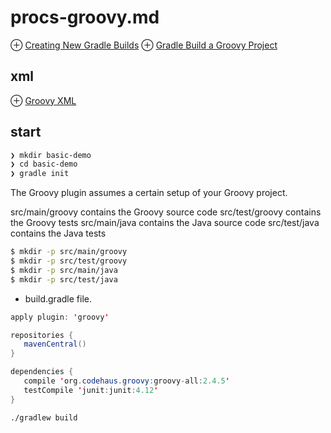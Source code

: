 # procs-groovy.md
⊕ [Creating New Gradle Builds](https://guides.gradle.org/creating-new-gradle-builds/)
⊕ [Gradle Build a Groovy Project](https://www.tutorialspoint.com/gradle/gradle_build_a_groovy_project.htm)

## xml
⊕ [Groovy XML](https://www.tutorialspoint.com/groovy/groovy_xml.htm)

## start
```sh
❯ mkdir basic-demo
❯ cd basic-demo
❯ gradle init 
```
The Groovy plugin assumes a certain setup of your Groovy project.

src/main/groovy contains the Groovy source code
src/test/groovy contains the Groovy tests
src/main/java contains the Java source code
src/test/java contains the Java tests

```sh
$ mkdir -p src/main/groovy
$ mkdir -p src/test/groovy
$ mkdir -p src/main/java
$ mkdir -p src/test/java
```

+ build.gradle file.

```java
apply plugin: 'groovy'

repositories {
   mavenCentral()
}

dependencies {
   compile 'org.codehaus.groovy:groovy-all:2.4.5'
   testCompile 'junit:junit:4.12'
}
```

```sh
./gradlew build
```


